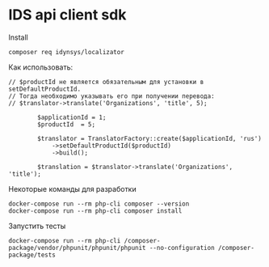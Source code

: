 # IDS api client sdk

Install
```shell script
composer req idynsys/localizator
```



Как использовать:

```
// $productId не является обязательным для установки в setDefaultProductId. 
// Тогда необходимо указывать его при получении перевода:  
// $translator->translate('Organizations', 'title', 5);

        $applicationId = 1;
        $productId  = 5; 

        $translator = TranslatorFactory::create($applicationId, 'rus')
            ->setDefaultProductId($productId)
            ->build();
            
        $translation = $translator->translate('Organizations', 'title');            
```



Некоторые команды для разработки

```
docker-compose run --rm php-cli composer --version
docker-compose run --rm php-cli composer install
```

Запустить тесты
```
docker-compose run --rm php-cli /composer-package/vendor/phpunit/phpunit/phpunit --no-configuration /composer-package/tests
```


